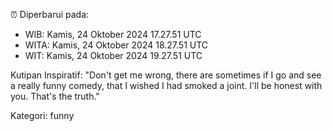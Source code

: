 ⏰ Diperbarui pada:
- WIB: Kamis, 24 Oktober 2024 17.27.51 UTC
- WITA: Kamis, 24 Oktober 2024 18.27.51 UTC
- WIT: Kamis, 24 Oktober 2024 19.27.51 UTC

Kutipan Inspiratif:
"Don't get me wrong, there are sometimes if I go and see a really funny comedy, that I wished I had smoked a joint. I'll be honest with you. That's the truth."


Kategori: funny

